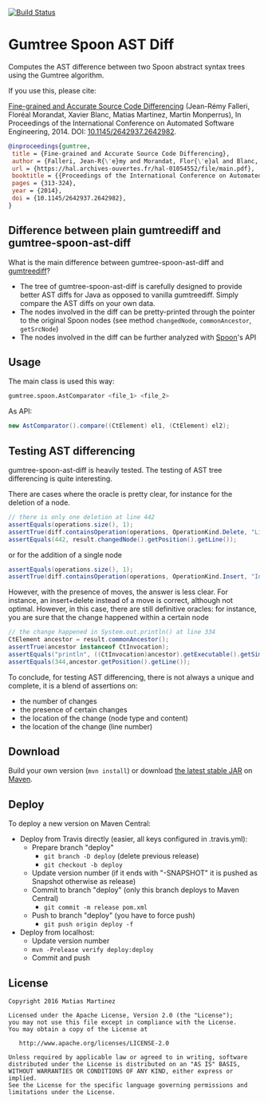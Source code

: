 [![Build Status](https://travis-ci.org/SpoonLabs/gumtree-spoon-ast-diff.svg?branch=master)](https://travis-ci.org/SpoonLabs/gumtree-spoon-ast-diff)

Gumtree Spoon AST Diff
======================

Computes the AST difference between two Spoon abstract syntax trees using the Gumtree algorithm.

If you use this, please cite:

[Fine-grained and Accurate Source Code Differencing][paper] (Jean-Rémy Falleri, Floréal Morandat, Xavier Blanc, Matias Martinez, Martin Monperrus), In Proceedings of the International Conference on Automated Software Engineering, 2014. DOI: [10.1145/2642937.2642982](https://doi.org/10.1145/2642937.2642982). 

```bibtex
@inproceedings{gumtree,
 title = {Fine-grained and Accurate Source Code Differencing},
 author = {Falleri, Jean-R{\'e}my and Morandat, Flor{\'e}al and Blanc, Xavier and Martinez, Matias and Monperrus, Martin},
 url = {https://hal.archives-ouvertes.fr/hal-01054552/file/main.pdf},
 booktitle = {{Proceedings of the International Conference on Automated Software Engineering}},
 pages = {313-324},
 year = {2014},
 doi = {10.1145/2642937.2642982},
}
```

Difference between plain gumtreediff and gumtree-spoon-ast-diff
----------------------------------------------------------------

What is the main difference between gumtree-spoon-ast-diff and [gumtreediff](https://github.com/GumTreeDiff/gumtree)?

* The tree of gumtree-spoon-ast-diff is carefully designed to provide better AST diffs for Java as opposed to vanilla gumtreediff. Simply compare the AST diffs on your own data.
* The nodes involved in the diff can be pretty-printed through the pointer to the original Spoon nodes (see method `changedNode`, `commonAncestor`, `getSrcNode`)
* The nodes involved in the diff can be further analyzed with [Spoon](https://github.com/INRIA/spoon/)'s API

Usage
-----

The main class is used this way:

```bash
gumtree.spoon.AstComparator <file_1> <file_2>
```

As API:

```java
new AstComparator().compare((CtElement) el1, (CtElement) el2);
```


Testing AST differencing
------------------------

gumtree-spoon-ast-diff is heavily tested. The testing of AST tree differencing is quite interesting.

There are cases where the oracle is pretty clear, for instance for the deletion of a node.

```java
// there is only one deletion at line 442
assertEquals(operations.size(), 1);
assertTrue(diff.containsOperation(operations, OperationKind.Delete, "Literal", "\"UTF-8\""));
assertEquals(442, result.changedNode().getPosition().getLine());

```

or for the addition of a single node

```java
assertEquals(operations.size(), 1);
assertTrue(diff.containsOperation(operations, OperationKind.Insert, "Invocation", "append"));

```

However, with the presence of moves, the answer is less clear. For instance, an insert+delete instead of a move is correct, although not optimal. However, in this case, there are still definitive oracles: for instance, you are sure that the change happened within a certain node

```java
// the change happened in System.out.println() at line 334
CtElement ancestor = result.commonAncestor();
assertTrue(ancestor instanceof CtInvocation);
assertEquals("println", ((CtInvocation)ancestor).getExecutable().getSimpleName());
assertEquals(344,ancestor.getPosition().getLine());

``` 

To conclude, for testing AST differencing, there is not always a unique and complete, it is a blend of assertions on:

* the number of changes
* the presence of certain changes
* the location of the change (node type and content)
* the location of the change (line number)

Download
--------

Build your own version (`mvn install`) or download [the latest stable JAR][jar] on [Maven](https://search.maven.org/#search%7Cga%7C1%7Ca%3A%22gumtree-spoon-ast-diff%22).

Deploy
------

To deploy a new version on Maven Central:

* Deploy from Travis directly (easier, all keys configured in .travis.yml):
  * Prepare branch "deploy"
    * `git branch -D deploy` (delete previous release)
    * `git checkout -b deploy`
  * Update version number (if it ends with "-SNAPSHOT" it is pushed as Snapshot otherwise as release)
  * Commit to branch "deploy" (only this branch deploys to Maven Central)
    * `git commit -m release pom.xml`
  * Push to branch "deploy"  (you have to force push)
    * `git push origin deploy -f`
* Deploy from localhost:
  * Update version number
  * `mvn -Prelease verify deploy:deploy`
  * Commit and push

License
-------

    Copyright 2016 Matias Martinez

    Licensed under the Apache License, Version 2.0 (the "License");
    you may not use this file except in compliance with the License.
    You may obtain a copy of the License at

       http://www.apache.org/licenses/LICENSE-2.0

    Unless required by applicable law or agreed to in writing, software
    distributed under the License is distributed on an "AS IS" BASIS,
    WITHOUT WARRANTIES OR CONDITIONS OF ANY KIND, either express or implied.
    See the License for the specific language governing permissions and
    limitations under the License.


 [paper]: http://hal.archives-ouvertes.fr/hal-01054552
 [jar]: https://search.maven.org/remote_content?g=fr.inria.gforge.spoon.labs&a=gumtree-spoon-ast-diff&v=LATEST&c=jar-with-dependencies
